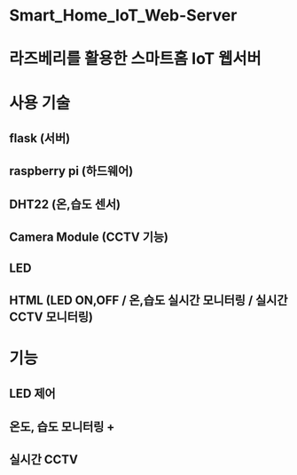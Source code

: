 # Smart_Home_IoT_Web-Server
# 라즈베리를 활용한 스마트홈 IoT 웹서버

# 사용 기술
## flask (서버)
## raspberry pi (하드웨어)
## DHT22 (온,습도 센서)
## Camera Module (CCTV 기능)
## LED 
## HTML (LED ON,OFF / 온,습도 실시간 모니터링 / 실시간 CCTV 모니터링)

# 기능
## LED 제어 
## 온도, 습도 모니터링 + 
## 실시간 CCTV
